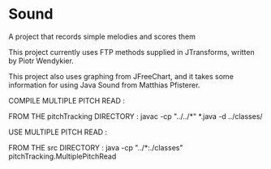 Sound
=====

A project that records simple melodies and scores them

This project currently uses FTP methods supplied in JTransforms, written by 
Piotr Wendykier.

This project also uses graphing from JFreeChart, and it takes some information
for using Java Sound from Matthias Pfisterer.  

COMPILE MULTIPLE PITCH READ : 

FROM THE pitchTracking DIRECTORY :
javac -cp "../../*" *.java -d ../classes/

USE MULTIPLE PITCH READ : 

FROM THE src DIRECTORY :
java -cp "../*:./classes" pitchTracking.MultiplePitchRead <soundFile> <graphTitle>